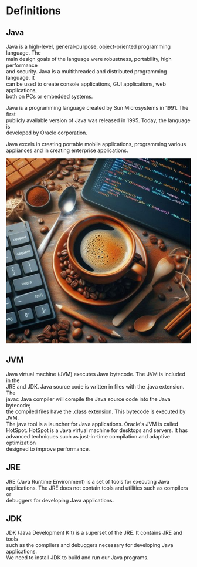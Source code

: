 # Definitions

## Java

Java is a high-level, general-purpose, object-oriented programming language. The  
main design goals of the language were robustness, portability, high performance  
and security. Java is a multithreaded and distributed programming language. It  
can be used to create console applications, GUI applications, web applications,  
both on PCs or embedded systems.  


Java is a programming language created by Sun Microsystems in 1991. The first  
publicly available version of Java was released in 1995. Today, the language is  
developed by Oracle corporation.  

Java excels in creating portable mobile applications, programming various  
appliances and in creating enterprise applications.  

![Java](images/java2.jpg)

## JVM

Java virtual machine (JVM) executes Java bytecode. The JVM is included in the  
JRE and JDK. Java source code is written in files with the .java extension. The  
javac Java compiler will compile the Java source code into the Java bytecode;  
the compiled files have the .class extension. This bytecode is executed by JVM.  
The java tool is a launcher for Java applications. Oracle's JVM is called  
HotSpot. HotSpot is a Java virtual machine for desktops and servers. It has  
advanced techniques such as just-in-time compilation and adaptive optimization  
designed to improve performance.  

## JRE

JRE (Java Runtime Environment) is a set of tools for executing Java  
applications. The JRE does not contain tools and utilities such as compilers or  
debuggers for developing Java applications.  

## JDK

JDK (Java Development Kit) is a superset of the JRE. It contains JRE and tools  
such as the compilers and debuggers necessary for developing Java applications.  
We need to install JDK to build and run our Java programs.  

